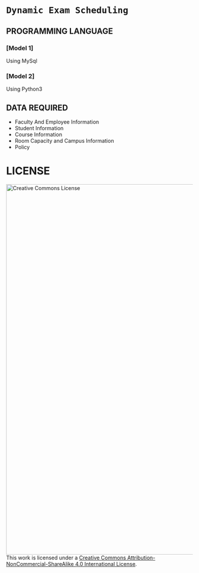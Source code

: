 #  ```Dynamic Exam Scheduling```

## PROGRAMMING LANGUAGE
### [Model 1] 

Using MySql 

### [Model 2] 

Using Python3

## DATA REQUIRED

* Faculty And Employee Information
* Student Information
* Course Information
* Room Capacity and Campus Information
* Policy

# LICENSE

<a rel="license" href="http://creativecommons.org/licenses/by-nc-sa/4.0/"><img alt="Creative Commons License" style="width:1001px;height:1001px;" src="https://i.creativecommons.org/l/by-nc-sa/4.0/88x31.png" /></a><br />This work is licensed under a <a rel="license" href="http://creativecommons.org/licenses/by-nc-sa/4.0/">Creative Commons Attribution-NonCommercial-ShareAlike 4.0 International License</a>.
